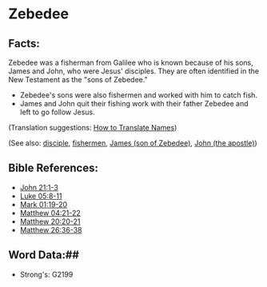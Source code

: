 # Zebedee #

## Facts: ##

Zebedee was a fisherman from Galilee who is known because of his sons, James and John, who were Jesus' disciples. They are often identified in the New Testament as the "sons of Zebedee."

* Zebedee's sons were also fishermen and worked with him to catch fish.
* James and John quit their fishing work with their father Zebedee and left to go follow Jesus.

(Translation suggestions: [How to Translate Names](rc://en/ta/man/translate/translate-names))

(See also: [disciple](../kt/disciple.md), [fishermen](../other/fisherman.md), [James (son of Zebedee)](jamessonofzebedee.md), [John (the apostle)](johntheapostle.md))

## Bible References: ##

* [John 21:1-3](rc://en/tn/help/jhn/21/01)
* [Luke 05:8-11](rc://en/tn/help/luk/05/08)
* [Mark 01:19-20](rc://en/tn/help/mrk/01/19)
* [Matthew 04:21-22](rc://en/tn/help/mat/04/21)
* [Matthew 20:20-21](rc://en/tn/help/mat/20/20)
* [Matthew 26:36-38](rc://en/tn/help/mat/26/36)

## Word Data:##

* Strong's: G2199
